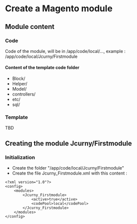 # Create a Magento module

## Module content

### Code
Code of the module, will be in /app/code/local/..., example : /app/code/local/Jcurny/Firstmodule

#### Content of the template code folder

* Block/
* Helper/
* Model/
* controllers/
* etc/
* sql/

### Template
TBD

## Creating the module Jcurny/Firstmodule

### Initialization

* Create the folder "/app/code/local/Jcurny/Firstmodule"
* Create the file Jcurny_Firstmodule.xml with this content :

```
<?xml version="1.0"?>
<config>
	<modules>
		<Jcurny_Firstmodule>
			<active>true</active>
			<codePool>local</codePool>
		</Jcurny_Firstmodule>
	</modules>
</config>
```
